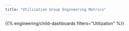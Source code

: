 ```yaml
---
title: "Utilization Group Engineering Metrics"
---
```


{{% engineering/child-dashboards filters="Utilization" %}}
